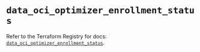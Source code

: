 # `data_oci_optimizer_enrollment_status`

Refer to the Terraform Registry for docs: [`data_oci_optimizer_enrollment_status`](https://registry.terraform.io/providers/hashicorp/oci/7.19.0/docs/data-sources/optimizer_enrollment_status).
